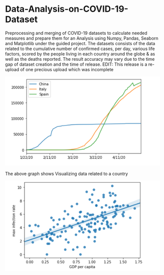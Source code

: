 # Data-Analysis-on-COVID-19-Dataset
Preprocessing and merging of COVID-19 datasets to calculate needed measures and prepare them for an Analysis using Numpy, Pandas, Seaborn and Matplotlib under the guided project. The datasets consists of the data related to the cumulative number of confirmed cases, per day, various life factors, scored by the people living in each country around the globe & as well as the deaths reported. The result accuracy may vary due to the time gap of dataset creation and the time of release. 
EDIT: This release is a re-upload of one precious upload which was incomplete

![](images/visualizing%20data.PNG)

The above graph shows Visualizing data related to a country 





![](images/GDPVsMAX.PNG)


